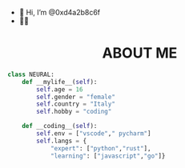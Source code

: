 - 👋 Hi, I’m @0xd4a2b8c6f
- 👀💗 <h1 align="center">ABOUT ME</h1>

```python
class NEURAL:
    def __mylife__(self):
        self.age = 16
        self.gender = "female"
        self.country = "Italy"
        self.hobby = "coding"

    def __coding__(self):
        self.env = ["vscode"," pycharm"]
        self.langs = {
            "expert": ["python","rust"],
            "learning": ["javascript","go"]}
```
